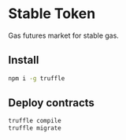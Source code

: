 # Stable Token

Gas futures market for stable gas.

## Install

```sh
npm i -g truffle
```

## Deploy contracts

```sh
truffle compile
truffle migrate
```
